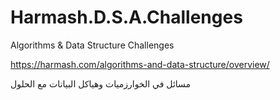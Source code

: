 # Harmash.D.S.A.Challenges

Algorithms & Data Structure Challenges

https://harmash.com/algorithms-and-data-structure/overview/

مسائل في الخوارزميات وهياكل البيانات مع الحلول
